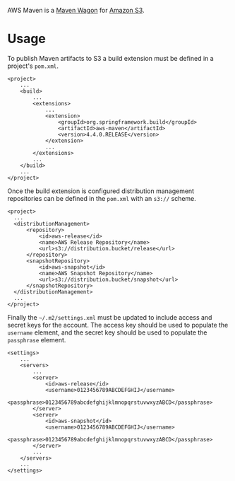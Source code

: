 AWS Maven is a [Maven Wagon][1] for [Amazon S3][2].

[1]: http://maven.apache.org/wagon/
[2]: http://aws.amazon.com/s3/

# Usage
To publish Maven artifacts to S3 a build extension must be defined in a project's `pom.xml`.

	<project>
	    ...
	    <build>
	        ...
	        <extensions>
	            ...
	            <extension>
	                <groupId>org.springframework.build</groupId>
	                <artifactId>aws-maven</artifactId>
	                <version>4.4.0.RELEASE</version>
	            </extension>
	            ...
	        </extensions>
	        ...
	    </build>
	    ...
	</project>

Once the build extension is configured distribution management repositories can be defined in the `pom.xml` with an `s3://` scheme.

	<project>
	  ...
	  <distributionManagement>
	      <repository>
	          <id>aws-release</id>
	          <name>AWS Release Repository</name>
	          <url>s3://distribution.bucket/release</url>
	      </repository>
	      <snapshotRepository>
	          <id>aws-snapshot</id>
	          <name>AWS Snapshot Repository</name>
	          <url>s3://distribution.bucket/snapshot</url>
	      </snapshotRepository>
	  </distributionManagement>
	  ...
	</project>

Finally the `~/.m2/settings.xml` must be updated to include access and secret keys for the account. The access key should be used to populate the `username` element, and the secret key should be used to populate the `passphrase` element.

	<settings>
	    ...
	    <servers>
	        ...
	        <server>
	            <id>aws-release</id>
	            <username>0123456789ABCDEFGHIJ</username>
	            <passphrase>0123456789abcdefghijklmnopqrstuvwxyzABCD</passphrase>
	        </server>
	        <server>
	            <id>aws-snapshot</id>
	            <username>0123456789ABCDEFGHIJ</username>
	            <passphrase>0123456789abcdefghijklmnopqrstuvwxyzABCD</passphrase>
	        </server>
	        ...
	    </servers>
	    ...
	</settings>
